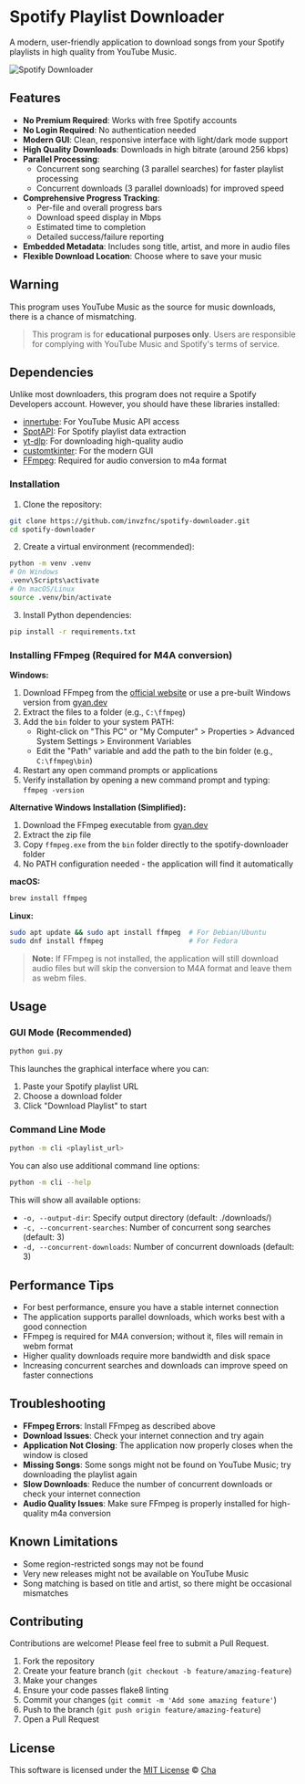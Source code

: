 # Spotify Playlist Downloader

A modern, user-friendly application to download songs from your Spotify playlists in high quality from YouTube Music.

![Spotify Downloader](https://github.com/invzfnc/spotify-downloader/raw/main/screenshot.png)

## Features
- **No Premium Required**: Works with free Spotify accounts
- **No Login Required**: No authentication needed
- **Modern GUI**: Clean, responsive interface with light/dark mode support
- **High Quality Downloads**: Downloads in high bitrate (around 256 kbps)
- **Parallel Processing**:
  - Concurrent song searching (3 parallel searches) for faster playlist processing
  - Concurrent downloads (3 parallel downloads) for improved speed
- **Comprehensive Progress Tracking**:
  - Per-file and overall progress bars
  - Download speed display in Mbps
  - Estimated time to completion
  - Detailed success/failure reporting
- **Embedded Metadata**: Includes song title, artist, and more in audio files
- **Flexible Download Location**: Choose where to save your music

## Warning
This program uses YouTube Music as the source for music downloads, there is a chance of mismatching.

> This program is for **educational purposes only**. Users are responsible for complying with YouTube Music and Spotify's terms of service.

## Dependencies
Unlike most downloaders, this program does not require a Spotify Developers account. However, you should have these libraries installed: 

- [innertube](https://github.com/tombulled/innertube): For YouTube Music API access
- [SpotAPI](https://github.com/Aran404/SpotAPI): For Spotify playlist data extraction
- [yt-dlp](https://github.com/yt-dlp/yt-dlp): For downloading high-quality audio
- [customtkinter](https://github.com/TomSchimansky/CustomTkinter): For the modern GUI
- [FFmpeg](https://www.ffmpeg.org/): Required for audio conversion to m4a format

### Installation

1. Clone the repository:
```sh
git clone https://github.com/invzfnc/spotify-downloader.git
cd spotify-downloader
```

2. Create a virtual environment (recommended):
```sh
python -m venv .venv
# On Windows
.venv\Scripts\activate
# On macOS/Linux
source .venv/bin/activate
```

3. Install Python dependencies:
```sh
pip install -r requirements.txt
```

### Installing FFmpeg (Required for M4A conversion)

**Windows:**
1. Download FFmpeg from the [official website](https://ffmpeg.org/download.html) or use a pre-built Windows version from [gyan.dev](https://www.gyan.dev/ffmpeg/builds/)
2. Extract the files to a folder (e.g., `C:\ffmpeg`)
3. Add the `bin` folder to your system PATH:
   - Right-click on "This PC" or "My Computer" > Properties > Advanced System Settings > Environment Variables
   - Edit the "Path" variable and add the path to the bin folder (e.g., `C:\ffmpeg\bin`)
4. Restart any open command prompts or applications
5. Verify installation by opening a new command prompt and typing: `ffmpeg -version`

**Alternative Windows Installation (Simplified):**
1. Download the FFmpeg executable from [gyan.dev](https://www.gyan.dev/ffmpeg/builds/ffmpeg-release-essentials.zip)
2. Extract the zip file
3. Copy `ffmpeg.exe` from the `bin` folder directly to the spotify-downloader folder
4. No PATH configuration needed - the application will find it automatically

**macOS:**
```sh
brew install ffmpeg
```

**Linux:**
```sh
sudo apt update && sudo apt install ffmpeg  # For Debian/Ubuntu
sudo dnf install ffmpeg                     # For Fedora
```

> **Note:** If FFmpeg is not installed, the application will still download audio files but will skip the conversion to M4A format and leave them as webm files.

## Usage

### GUI Mode (Recommended)
```sh
python gui.py
```

This launches the graphical interface where you can:
1. Paste your Spotify playlist URL
2. Choose a download folder
3. Click "Download Playlist" to start

### Command Line Mode
```sh
python -m cli <playlist_url>
```

You can also use additional command line options:
```sh
python -m cli --help
```

This will show all available options:
- `-o, --output-dir`: Specify output directory (default: ./downloads/)
- `-c, --concurrent-searches`: Number of concurrent song searches (default: 3)
- `-d, --concurrent-downloads`: Number of concurrent downloads (default: 3)

## Performance Tips
- For best performance, ensure you have a stable internet connection
- The application supports parallel downloads, which works best with a good connection
- FFmpeg is required for M4A conversion; without it, files will remain in webm format
- Higher quality downloads require more bandwidth and disk space
- Increasing concurrent searches and downloads can improve speed on faster connections

## Troubleshooting
- **FFmpeg Errors**: Install FFmpeg as described above
- **Download Issues**: Check your internet connection and try again
- **Application Not Closing**: The application now properly closes when the window is closed
- **Missing Songs**: Some songs might not be found on YouTube Music; try downloading the playlist again
- **Slow Downloads**: Reduce the number of concurrent downloads or check your internet connection
- **Audio Quality Issues**: Make sure FFmpeg is properly installed for high-quality m4a conversion

## Known Limitations
- Some region-restricted songs may not be found
- Very new releases might not be available on YouTube Music
- Song matching is based on title and artist, so there might be occasional mismatches

## Contributing
Contributions are welcome! Please feel free to submit a Pull Request.

1. Fork the repository
2. Create your feature branch (`git checkout -b feature/amazing-feature`)
3. Make your changes
4. Ensure your code passes flake8 linting
5. Commit your changes (`git commit -m 'Add some amazing feature'`)
6. Push to the branch (`git push origin feature/amazing-feature`)
7. Open a Pull Request

## License
This software is licensed under the [MIT License](https://github.com/invzfnc/spotify-downloader/blob/main/LICENSE) © [Cha](https://github.com/invzfnc)
